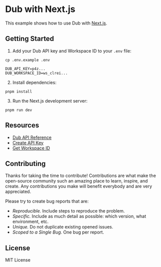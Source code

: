 # Dub with Next.js

This example shows how to use Dub with [Next.js](https://nextjs.org/).

## Getting Started

1. Add your Dub API key and Workspace ID to your `.env` file:

```shell
cp .env.example .env
```

```
DUB_API_KEY=p4z...
DUB_WORKSPACE_ID=ws_clrei...
```

2. Install dependencies:

```shell
pnpm install
```

3. Run the Next.js development server:

```shell
pnpm run dev
```

## Resources

- [Dub API Reference](https://dub.co/docs/api-reference)
- [Create API Key](https://app.dub.co/settings/tokens)
- [Get Workspace ID](https://dub.co/help/article/how-to-get-workspace-id)

## Contributing

Thanks for taking the time to contribute! Contributions are what make the open-source community such an amazing place to learn, inspire, and create. Any contributions you make will benefit everybody and are very appreciated.

Please try to create bug reports that are:

- _Reproducible._ Include steps to reproduce the problem.
- _Specific._ Include as much detail as possible: which version, what environment, etc.
- _Unique._ Do not duplicate existing opened issues.
- _Scoped to a Single Bug._ One bug per report.

## License

MIT License